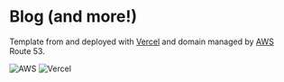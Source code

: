 # Blog (and more!)

Template from and deployed with [Vercel](https://vercel.com/) and domain managed by [AWS](https://aws.amazon.com/) Route 53.

![AWS](https://partner.zoom.us/wp-content/uploads/2022/12/2022_Zoom-AWS_Lockup_RGB-1-e1672857797889-1024x760.png)
![Vercel](https://logowik.com/content/uploads/images/vercel1868.jpg)